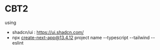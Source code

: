 # CBT2
using
- shadcn/ui : https://ui.shadcn.com/
- npx create-next-app@13.4.12 project name --typescript --tailwind --eslint